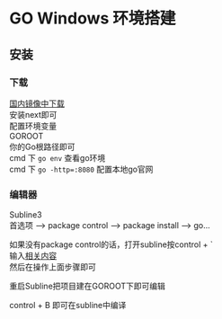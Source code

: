 # GO Windows 环境搭建

## 安装

### 下载
[国内镜像中下载](https://studygolang.com/dl) <br/>
安装next即可 <br/>
配置环境变量 <br/>
GOROOT <br/>
你的Go根路径即可 <br/>
cmd 下 `go env` 查看go环境 <br/>
cmd 下 `go -http=:8080` 配置本地go官网 <br/>

### 编辑器

Subline3 <br/>
首选项 --> package control --> package install --> go... <br/>

如果没有package control的话，打开subline按control + \` <br/>
输入[相关内容](https://packagecontrol.io/installation) <br/>
然后在操作上面步骤即可 <br/>

重启Subline把项目建在GOROOT下即可编辑 <br/>

control + B 即可在subline中编译 <br/>

